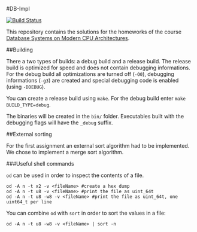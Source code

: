 #DB-Impl

[![Build Status](https://travis-ci.org/vogelsgesang/dbimpl.svg?branch=master)](https://travis-ci.org/vogelsgesang/dbimpl)

This repository contains the solutions for the homeworks of the course [Database Systems on Modern CPU Architectures](http://www-db.in.tum.de/teaching/ss15/moderndbs/).

##Building

There a two types of builds: a debug build and a release build.
The release build is optimized for speed and does not contain debugging informations.
For the debug build all optimizations are turned off (`-O0`), debugging informations (`-g3`) are created and special debugging code is enabled (using `-DDEBUG`).

You can create a release build using `make`. For the debug build enter `make BUILD_TYPE=debug`.

The binaries will be created in the `bin/` folder.
Executables built with the debugging flags will have the `_debug` suffix.

##External sorting

For the first assignment an external sort algorithm had to be implemented. We chose to implement a merge sort algorithm.

###Useful shell commands

`od` can be used in order to inspect the contents of a file.

```
od -A n -t x2 -v <fileName> #create a hex dump
od -A n -t u8 -v <fileName> #print the file as uint_64t
od -A n -t u8 -w8 -v <fileName> #print the file as uint_64t, one uint64_t per line
```

You can combine `od` with `sort` in order to sort the values in a file:

```
od -A n -t u8 -w8 -v <fileName> | sort -n
```
